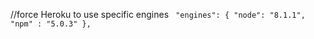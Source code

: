 //force Heroku to use specific engines
`  "engines": {
    "node": "8.1.1",
    "npm" : "5.0.3"
  },
`